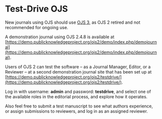 # Test-Drive OJS

New journals using OJS should use [OJS 3](/learning-ojs/), as OJS 2 retired and not recommended for ongoing use.

A demonstration journal using OJS 2.4.8 is available at [https://demo.publicknowledgeproject.org/ojs2/demo/index.php/demojournal](https://demo.publicknowledgeproject.org/ojs2/demo/index.php/demojournal).

Users of OJS 2 can test the software – as a Journal Manager, Editor, or a Reviewer – at a second demonstration journal site that has been set up at [https://demo.publicknowledgeproject.org/ojs2/testdrive/](https://demo.publicknowledgeproject.org/ojs2/testdrive/).

Log in with username: **admin** and password: **testdrive**, and select one of the available roles in the editorial process, and explore how it operates.

Also feel free to submit a test manuscript to see what authors experience, or assign submissions to reviewers, and log in as an assigned reviewer.

